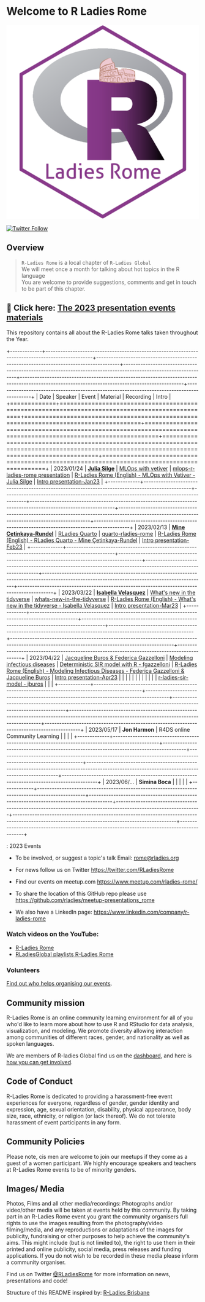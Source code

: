 # Welcome to R Ladies Rome

[![R-Ladies Rome logo](organisersKit/logo/logo.png)](https://www.meetup.com/rladies-rome/)

[![Twitter Follow](https://img.shields.io/twitter/follow/RLadiesRome.svg?style=social)](https://twitter.com/RLadiesRome)

## Overview

> `R-Ladies Rome` is a local chapter of `R-Ladies Global`<br>We will meet once a month for talking about hot topics in the R language<br>You are welcome to provide suggestions, comments and get in touch to be part of this chapter.

## 🔭 Click here: [The 2023 presentation events materials](https://github.com/rladies/meetup-presentations_rome/tree/main/events/2023)

This repository contains all about the R-Ladies Rome talks taken throughout the Year.

+-------------+-------------------------------------------------------------------------------------------------+---------------------------------------------------------------------------------------+----------------------------------------------------------------------------------------------------------------+------------------------------------------------------------------------------------------------------------------------------------------------+--------------------------------------------------------------------------------------------+
| Date        | Speaker                                                                                         | Event                                                                                 | Material                                                                                                       | Recording                                                                                                                                      | Intro                                                                                      |
+=============+=================================================================================================+=======================================================================================+================================================================================================================+================================================================================================================================================+============================================================================================+
| 2023/01/24  | [**Julia Silge**](https://juliasilge.com/)                                                      | [MLOps with vetiver](https://www.meetup.com/rladies-rome/events/289517054/)           | [mlops-r-ladies-rome presentation](https://juliasilge.github.io/mlops-r-ladies-rome)                           | [R-Ladies Rome (English) - MLOps with Vetiver - Julia Silge](https://www.youtube.com/watch?v=PPB-iG8SexE)                                      | [Intro presentation-Jan23](https://fgazzelloni.quarto.pub/welcome-to-r-ladies-rome/)       |
+-------------+-------------------------------------------------------------------------------------------------+---------------------------------------------------------------------------------------+----------------------------------------------------------------------------------------------------------------+------------------------------------------------------------------------------------------------------------------------------------------------+--------------------------------------------------------------------------------------------+
| 2023/02/13  | [**Mine Cetinkaya-Rundel**](https://mine-cr.com/)                                               | [RLadies Quarto](https://www.meetup.com/rladies-rome/events/290673316/)               | [quarto-rladies-rome](https://github.com/mine-cetinkaya-rundel/quarto-rladies-rome)                            | [R-Ladies Rome (English) - RLadies Quarto - Mine Çetinkaya-Rundel](https://www.youtube.com/watch?v=lV-vUI--Pv0)                                | [Intro presentation-Feb23](https://fgazzelloni.quarto.pub/welcome-to-r-ladies-rome-feb23/) |
+-------------+-------------------------------------------------------------------------------------------------+---------------------------------------------------------------------------------------+----------------------------------------------------------------------------------------------------------------+------------------------------------------------------------------------------------------------------------------------------------------------+--------------------------------------------------------------------------------------------+
| 2023/03/22  | [**Isabella Velasquez**](https://github.com/ivelasq)                                            | [What's new in the tidyverse](https://www.meetup.com/rladies-rome/events/291643998/)  | [whats-new-in-the-tidyverse](https://github.com/ivelasq/2023-03-22_whats-new-in-the-tidyverse)                 | [R-Ladies Rome (English) - What's new in the tidyverse - Isabella Velasquez](https://www.youtube.com/watch?v=QgjRe8uorL8&t=14s)                | [Intro presentation-Mar23](https://fgazzelloni.quarto.pub/welcome-to-r-ladies-rome-mar23/) |
+-------------+-------------------------------------------------------------------------------------------------+---------------------------------------------------------------------------------------+----------------------------------------------------------------------------------------------------------------+------------------------------------------------------------------------------------------------------------------------------------------------+--------------------------------------------------------------------------------------------+
| 2023/04/22  | [Jacqueline Buros & Federica Gazzelloni](https://www.meetup.com/rladies-rome/events/292629944/) | [Modeling infectious diseases](https://www.meetup.com/rladies-rome/events/292629944/) | [Deterministic SIR model with R - fgazzelloni](https://fgazzelloni.quarto.pub/deterministic-sir-model-with-r/) | [R-Ladies Rome (English) - Modeling Infectious Diseases - Federica Gazzelloni & Jacqueline Buros](https://www.youtube.com/watch?v=-3mcwchd-w4) | [Intro presentation-Apr23](https://fgazzelloni.quarto.pub/welcome-to-r-ladies-rome-apr23/) |
|             |                                                                                                 |                                                                                       |                                                                                                                |                                                                                                                                                |                                                                                            |
|             |                                                                                                 |                                                                                       | [r-ladies-sir-model - jburos](https://github.com/jburos/r-ladies-sir-model)                                    |                                                                                                                                                |                                                                                            |
+-------------+-------------------------------------------------------------------------------------------------+---------------------------------------------------------------------------------------+----------------------------------------------------------------------------------------------------------------+------------------------------------------------------------------------------------------------------------------------------------------------+--------------------------------------------------------------------------------------------+
| 2023/05/17  | **Jon Harmon**                                                                                  | R4DS online Community Learning                                                        |                                                                                                                |                                                                                                                                                |                                                                                            |
+-------------+-------------------------------------------------------------------------------------------------+---------------------------------------------------------------------------------------+----------------------------------------------------------------------------------------------------------------+------------------------------------------------------------------------------------------------------------------------------------------------+--------------------------------------------------------------------------------------------+
| 2023/06/... | **Simina Boca**                                                                                 |                                                                                       |                                                                                                                |                                                                                                                                                |                                                                                            |
+-------------+-------------------------------------------------------------------------------------------------+---------------------------------------------------------------------------------------+----------------------------------------------------------------------------------------------------------------+------------------------------------------------------------------------------------------------------------------------------------------------+--------------------------------------------------------------------------------------------+

: 2023 Events

-   To be involved, or suggest a topic's talk Email: [rome\@rladies.org](mailto:rome@rladies.org)

-   For news follow us on Twitter <https://twitter.com/RLadiesRome>

-   Find our events on meetup.com <https://www.meetup.com/rladies-rome/>

-   To share the location of this GitHub repo please use <https://github.com/rladies/meetup-presentations_rome>

-   We also have a LinkedIn page: <https://www.linkedin.com/company/r-ladies-rome>

### Watch videos on the YouTube:

-   [R-Ladies Rome](https://www.youtube.com/@rladiesrome)
-   [RLadiesGlobal playlists R-Ladies Rome](https://www.youtube.com/c/RLadiesGlobal/playlists)

### Volunteers

[Find out who helps organising our events](https://github.com/rladies/meetup-presentations_rome/blob/master/organisersKit/volunteers.md).

## Community mission

R-Ladies Rome is an online community learning environment for all of you who'd like to learn more about how to use R and RStudio for data analysis, visualization, and modeling. We promote diversity allowing interaction among communities of different races, gender, and nationality as well as spoken languages.

We are members of R-ladies Global find us on the [dashboard](https://gqueiroz.shinyapps.io/rshinylady/), and here is [how you can get involved](https://rladies.org/about-us/).

## Code of Conduct

R-Ladies Rome is dedicated to providing a harassment-free event experiences for everyone, regardless of gender, gender identity and expression, age, sexual orientation, disability, physical appearance, body size, race, ethnicity, or religion (or lack thereof). We do not tolerate harassment of event participants in any form.

## Community Policies

Please note, cis men are welcome to join our meetups if they come as a guest of a women participant. We highly encourage speakers and teachers at R-Ladies Rome events to be of minority genders.

## Images/ Media

Photos, Films and all other media/recordings: Photographs and/or video/other media will be taken at events held by this community. By taking part in an R-Ladies Rome event you grant the community organisers full rights to use the images resulting from the photography/video filming/media, and any reproductions or adaptations of the images for publicity, fundraising or other purposes to help achieve the community's aims. This might include (but is not limited to), the right to use them in their printed and online publicity, social media, press releases and funding applications. If you do not wish to be recorded in these media please inform a community organiser.

Find us on Twitter [\@RLadiesRome](https://twitter.com/RLadiesRome) for more information on news, presentations and code!

Structure of this README inspired by: [R-Ladies Brisbane](https://github.com/rladies/meetup-presentations_brisbane)
